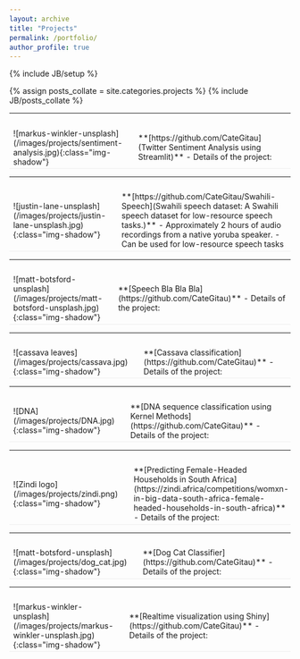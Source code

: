 ```yaml
---
layout: archive
title: "Projects"
permalink: /portfolio/
author_profile: true
---
```


{% include JB/setup %}

{% assign posts_collate = site.categories.projects %}
{% include JB/posts_collate %}


<link rel="stylesheet" href="/glyphicons/css/glyphicons.css" />

<table style="width:100%">
<col width="20%">
<col width="10">
<col >


<tr height="25"/>
<tr style="border-bottom:1pt solid #eee" >
<td markdown="1">
![markus-winkler-unsplash](/images/projects/sentiment-analysis.jpg){:class="img-shadow"}
</td>
<td></td>
<td markdown="1">
**[https://github.com/CateGitau](Twitter Sentiment Analysis using Streamlit)**
- Details of the project:

</td> 
</tr>
</table>

<table style="width:100%">
<col width="20%">
<col width="10">
<col >

<tr height="25"/>
<tr style="border-bottom:1pt solid #eee" >
<td markdown="1">
![justin-lane-unsplash](/images/projects/justin-lane-unsplash.jpg){:class="img-shadow"}
</td>
<td></td>
<td markdown="1">
**[https://github.com/CateGitau/Swahili-Speech](Swahili speech dataset: A Swahili speech dataset for low-resource speech tasks.)**
- Approximately 2 hours of audio recordings from a native yoruba speaker.
- Can be used for low-resource speech tasks 

</td>
</tr>

</table>

<table style="width:100%">
<col width="20%">
<col width="10">
<col >


<tr height="25"/>
<tr style="border-bottom:1pt solid #eee" >
<td markdown="1">
![matt-botsford-unsplash](/images/projects/matt-botsford-unsplash.jpg){:class="img-shadow"}
</td>
<td></td>
<td markdown="1">
**[Speech Bla Bla Bla](https://github.com/CateGitau)**
- Details of the project: 

</td> 
</tr>
</table>

<table style="width:100%">
<col width="20%">
<col width="10">
<col >


<tr height="25"/>
<tr style="border-bottom:1pt solid #eee" >
<td markdown="1">
![cassava leaves](/images/projects/cassava.jpg){:class="img-shadow"}
</td>
<td></td>
<td markdown="1">
**[Cassava classification](https://github.com/CateGitau)**
- Details of the project: 

</td> 
</tr>
</table>


<table style="width:100%">
<col width="20%">
<col width="10">
<col >


<tr height="25"/>
<tr style="border-bottom:1pt solid #eee" >
<td markdown="1">
![DNA](/images/projects/DNA.jpg){:class="img-shadow"}
</td>
<td></td>
<td markdown="1">
**[DNA sequence classification using Kernel Methods](https://github.com/CateGitau)**
- Details of the project: 
</td> 
</tr>
</table>

<table style="width:100%">
<col width="20%">
<col width="10">
<col >


<tr height="25"/>
<tr style="border-bottom:1pt solid #eee" >
<td markdown="1">
![Zindi logo](/images/projects/zindi.png){:class="img-shadow"}
</td>
<td></td>
<td markdown="1">
**[Predicting Female-Headed Households in South Africa](https://zindi.africa/competitions/womxn-in-big-data-south-africa-female-headed-households-in-south-africa)**
- Details of the project:

</td> 
</tr>
</table>

<table style="width:100%">
<col width="20%">
<col width="10">
<col >


<tr height="25"/>
<tr style="border-bottom:1pt solid #eee" >
<td markdown="1">
![matt-botsford-unsplash](/images/projects/dog_cat.jpg){:class="img-shadow"}
</td>
<td></td>
<td markdown="1">
**[Dog Cat Classifier](https://github.com/CateGitau)**
- Details of the project: 

</td> 
</tr>
</table>

<table style="width:100%">
<col width="20%">
<col width="10">
<col >


<tr height="25"/>
<tr style="border-bottom:1pt solid #eee" >
<td markdown="1">
![markus-winkler-unsplash](/images/projects/markus-winkler-unsplash.jpg){:class="img-shadow"}
</td>
<td></td>
<td markdown="1">
**[Realtime visualization using Shiny](https://github.com/CateGitau)**
- Details of the project:
</td> 
</tr>
</table>

